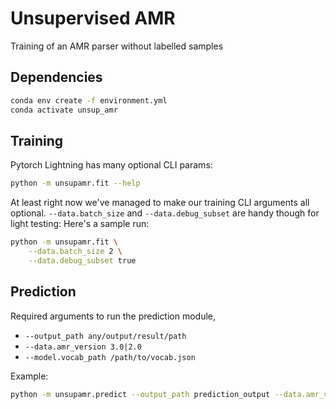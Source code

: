 # Unsupervised AMR
Training of an AMR parser without labelled samples

## Dependencies

```bash
conda env create -f environment.yml
conda activate unsup_amr
```

## Training

Pytorch Lightning has many optional CLI params:
```bash
python -m unsupamr.fit --help
```

At least right now we've managed to make our training CLI arguments all optional.
`--data.batch_size` and `--data.debug_subset` are handy though for light testing:
Here's a sample run:
```bash
python -m unsupamr.fit \
    --data.batch_size 2 \
    --data.debug_subset true 
```

## Prediction
Required arguments to run the prediction module,
- `--output_path any/output/result/path`
- `--data.amr_version 3.0|2.0`
- `--model.vocab_path /path/to/vocab.json`

Example:
```bash
python -m unsupamr.predict --output_path prediction_output --data.amr_version 3.0 
```
